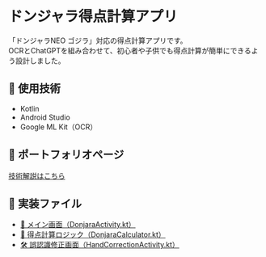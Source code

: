 # ドンジャラ得点計算アプリ

「ドンジャラNEO ゴジラ」対応の得点計算アプリです。  
OCRとChatGPTを組み合わせて、初心者や子供でも得点計算が簡単にできるよう設計しました。

## 🔧 使用技術
- Kotlin
- Android Studio
- Google ML Kit（OCR）

## 📄 ポートフォリオページ
[技術解説はこちら](https://s-nakamura333.github.io/donjara/)

## 📁 実装ファイル
<ul>
  <li><a href="donjara-src/DonjaraActivity.kt" target="_blank">📱 メイン画面（DonjaraActivity.kt）</a></li>
  <li><a href="donjara-src/DonjaraCalculator.kt" target="_blank">🧮 得点計算ロジック（DonjaraCalculator.kt）</a></li>
  <li><a href="donjara-src/HandCorrectionActivity.kt" target="_blank">🛠️ 誤認識修正画面（HandCorrectionActivity.kt）</a></li>
</ul>

